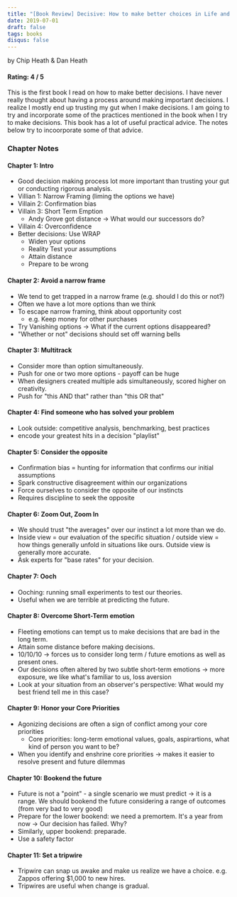 ```yaml
---
title: "[Book Review] Decisive: How to make better choices in Life and Work"
date: 2019-07-01
draft: false
tags: books
disqus: false
---
```

by Chip Heath & Dan Heath

#### Rating: 4 / 5

This is the first book I read on how to make better decisions. I have never really thought about having a process around making important decisions. I realize I mostly end up trusting my gut when I make decisions. I am going to try and incorporate some of the practices mentioned in the book when I try to make decisions. This book has a lot of useful practical advice. The notes below try to incoorporate some of that advice.

### Chapter Notes

#### Chapter 1: Intro

- Good decision making process lot more important than trusting your gut or conducting rigorous analysis.
- Villian 1: Narrow Framing (liming the options we have)
- Villain 2: Confirmation bias
- Villain 3: Short Term Emption
  - Andy Grove got distance -> What would our successors do?
- Villain 4: Overconfidence
- Better decisions: Use WRAP
  - Widen your options
  - Reality Test your assumptions
  - Attain distance
  - Prepare to be wrong

#### Chapter 2: Avoid a narrow frame

- We tend to get trapped in a narrow frame (e.g. should I do this or not?)
- Often we have a lot more options than we think
- To escape narrow framing, think about opportunity cost
  - e.g. Keep money for other purchases
- Try Vanishing options -> What if the current options disappeared?
- "Whether or not" decisions should set off warning bells

#### Chapter 3: Multitrack

- Consider more than option simultaneously.
- Push for one or two more options - payoff can be huge
- When designers created multiple ads simultaneously, scored higher on creativity.
- Push for "this AND that" rather than "this OR that"

#### Chapter 4: Find someone who has solved your problem

- Look outside: competitive analysis, benchmarking, best practices
- encode your greatest hits in a decision "playlist"

#### Chapter 5: Consider the opposite

- Confirmation bias = hunting for information that confirms our initial assumptions
- Spark constructive disagreement within our organizations
- Force ourselves to consider the opposite of our instincts
- Requires discipline to seek the opposite

#### Chapter 6: Zoom Out, Zoom In

- We should trust "the averages" over our instinct a lot more than we do.
- Inside view = our evaluation of the specific situation / outside view = how things generally unfold in situations like ours. Outside view is generally more accurate.
- Ask experts for "base rates" for your decision.

#### Chapter 7: Ooch

- Ooching: running small experiments to test our theories.
- Useful when we are terrible at predicting the future.

#### Chapter 8: Overcome Short-Term emotion

- Fleeting emotions can tempt us to make decisions that are bad in the long term.
- Attain some distance before making decisions.
- 10/10/10 -> forces us to consider long term / future emotions as well as present ones.
- Our decisions often altered by two subtle short-term emotions -> more exposure, we like what's familiar to us, loss aversion
- Look at your situation from an observer's perspective: What would my best friend tell me in this case?

#### Chapter 9: Honor your Core Priorities

- Agonizing decisions are often a sign of conflict among your core priorities
  - Core priorities: long-term emotional values, goals, aspirartions, what kind of person you want to be?
- When you identify and enshrine core priorities -> makes it easier to resolve present and future dilemmas

#### Chapter 10: Bookend the future

- Future is not a "point" - a single scenario we must predict -> it is a range. We should bookend the future considering a range of outcomes (from very bad to very good)
- Prepare for the lower bookend: we need a premortem. It's a year from now -> Our decision has failed. Why?
- Similarly, upper bookend: preparade.
- Use a safety factor

#### Chapter 11: Set a tripwire

- Tripwire can snap us awake and make us realize we have a choice. e.g. Zappos offering $1,000 to new hires.
- Tripwires are useful when change is gradual.
